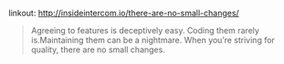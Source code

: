linkout: http://insideintercom.io/there-are-no-small-changes/
> Agreeing to features is deceptively easy. Coding them rarely is.Maintaining them can be a nightmare. When you’re striving for quality, there are no small changes.